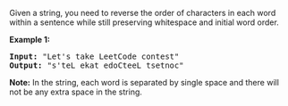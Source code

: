 Given a string, you need to reverse the order of characters in each word within a sentence while still preserving whitespace and initial word order.

**Example 1:**
<pre>
<b>Input:</b> "Let's take LeetCode contest"
<b>Output:</b> "s'teL ekat edoCteeL tsetnoc"
</pre>
**Note:** In the string, each word is separated by single space and there will not be any extra space in the string.

